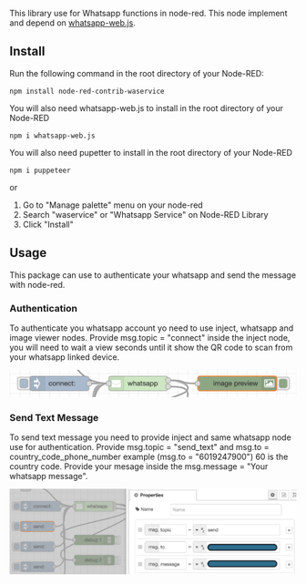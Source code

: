 This library use for Whatsapp functions in node-red. This node implement and depend on [whatsapp-web.js](https://wwebjs.dev/).

## Install
Run the following command in the root directory of your Node-RED:
```
npm install node-red-contrib-waservice
```
You will also need whatsapp-web.js to install in the root directory of your Node-RED
```
npm i whatsapp-web.js
```
You will also need pupetter to install in the root directory of your Node-RED
```
npm i puppeteer
```
or

1. Go to "Manage palette" menu on your node-red
2. Search "waservice" or "Whatsapp Service" on Node-RED Library
3. Click "Install"

## Usage
This package can use to authenticate your whatsapp and send the message with node-red.

### Authentication
To authenticate you whatsapp account yo need to use inject, whatsapp and image viewer nodes. Provide msg.topic = "connect" inside the inject node, you will need to wait a view seconds until it show the QR code to scan from your whatsapp linked device. 

![Plugin in action](https://github.com/imboost/node-red-contrib-waservice/blob/main/waservice_authentication.png?raw=true)

### Send Text Message
To send text message you need to provide inject and same whatsapp node use for authentication. Provide msg.topic = "send_text" and msg.to = country_code_phone_number example (msg.to = "6019247900") 60 is the country code. Provide your mesage inside the msg.message = "Your whatsapp message".

![Plugin in action](https://github.com/imboost/node-red-contrib-waservice/blob/main/waservice_send_text.png?raw=true)